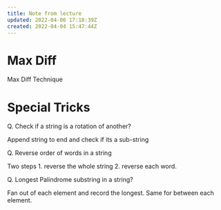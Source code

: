 ```yaml
---
title: Note from lecture
updated: 2022-04-06 17:18:39Z
created: 2022-04-04 15:47:44Z
---
```


# Max Diff

Max Diff Technique

# Special Tricks

Q. Check if a string is a rotation of another?

Append string to end and check if its a sub-string

Q. Reverse order of words in a string

Two steps 1. reverse the whole string 2. reverse each word.

Q. Longest Palindrome substring in a string?

Fan out of each element and record the longest. Same for between each element.